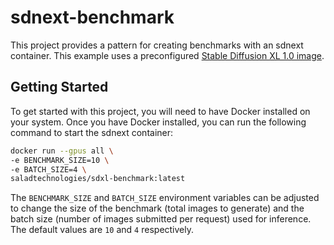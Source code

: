 # sdnext-benchmark

This project provides a pattern for creating benchmarks with an sdnext container. This example uses a preconfigured [Stable Diffusion XL 1.0 image](https://hub.docker.com/r/saladtechnologies/sdnext-sdxl10).

## Getting Started

To get started with this project, you will need to have Docker installed on your system. Once you have Docker installed, you can run the following command to start the sdnext container:

```bash
docker run --gpus all \
-e BENCHMARK_SIZE=10 \
-e BATCH_SIZE=4 \
saladtechnologies/sdxl-benchmark:latest
```

The `BENCHMARK_SIZE` and `BATCH_SIZE` environment variables can be adjusted to change the size of the benchmark (total images to generate) and the batch size (number of images submitted per request) used for inference. The default values are `10` and `4` respectively.

